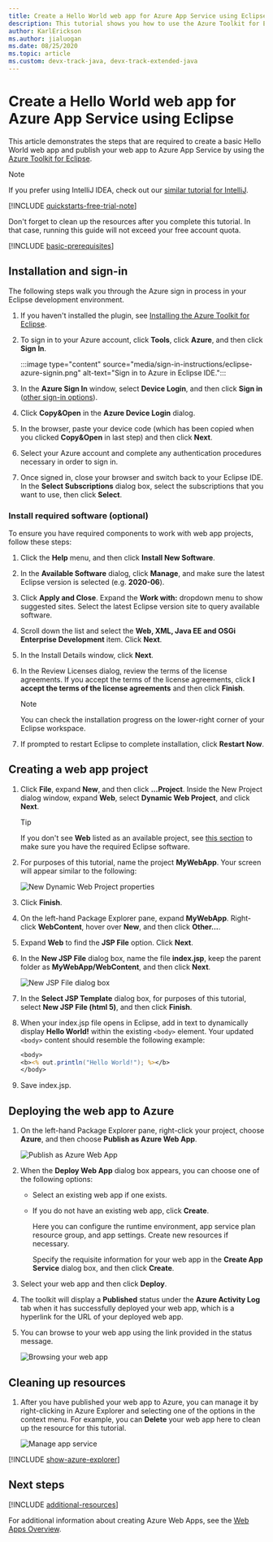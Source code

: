 ```yaml
---
title: Create a Hello World web app for Azure App Service using Eclipse
description: This tutorial shows you how to use the Azure Toolkit for Eclipse to create a Hello World Web App for Azure.
author: KarlErickson
ms.author: jialuogan
ms.date: 08/25/2020
ms.topic: article
ms.custom: devx-track-java, devx-track-extended-java
---
```


# Create a Hello World web app for Azure App Service using Eclipse

This article demonstrates the steps that are required to create a basic Hello World web app and publish your web app to Azure App Service by using the [Azure Toolkit for Eclipse](https://marketplace.eclipse.org/content/azure-toolkit-eclipse).

> [!NOTE]
>
> If you prefer using IntelliJ IDEA, check out our [similar tutorial for IntelliJ][intellij-hello-world].
>
> [!INCLUDE [quickstarts-free-trial-note](../../includes/quickstarts-free-trial-note.md)]
>
> Don't forget to clean up the resources after you complete this tutorial. In that case, running this guide will not exceed your free account quota.
>

[!INCLUDE [basic-prerequisites](includes/basic-prerequisites.md)]

## Installation and sign-in

The following steps walk you through the Azure sign in process in your Eclipse development environment.

1. If you haven't installed the plugin, see [Installing the Azure Toolkit for Eclipse](installation.md).

1. To sign in to your Azure account, click **Tools**, click **Azure**, and then click **Sign In**.

   :::image type="content" source="media/sign-in-instructions/eclipse-azure-signin.png" alt-text="Sign in to Azure in Eclipse IDE.":::

1. In the **Azure Sign In** window, select **Device Login**, and then click **Sign in** ([other sign-in options](sign-in-instructions.md)).

1. Click **Copy&Open** in the **Azure Device Login** dialog.

1. In the browser, paste your device code (which has been copied when you clicked **Copy&Open** in last step) and then click **Next**.

1. Select your Azure account and complete any authentication procedures necessary in order to sign in.

1. Once signed in, close your browser and switch back to your Eclipse IDE. In the **Select Subscriptions** dialog box, select the subscriptions that you want to use, then click **Select**.

### Install required software (optional)

To ensure you have required components to work with web app projects, follow these steps:

1. Click the **Help** menu, and then click **Install New Software**.

1. In the **Available Software** dialog, click **Manage**, and make sure the latest Eclipse version is selected (e.g. **2020-06**).

1. Click **Apply and Close**. Expand the **Work with:** dropdown menu to show suggested sites. Select the latest Eclipse version site to query available software.

1. Scroll down the list and select the **Web, XML, Java EE and OSGi Enterprise Development** item. Click **Next**.

1. In the Install Details window, click **Next**.

1. In the Review Licenses dialog, review the terms of the license agreements. If you accept the terms of the license agreements, click **I accept the terms of the license agreements** and then click **Finish**. 

   > [!NOTE]
   > You can check the installation progress on the lower-right corner of your Eclipse workspace.

1. If prompted to restart Eclipse to complete installation, click **Restart Now**.

## Creating a web app project

1. Click **File**, expand **New**, and then click **...Project**. Inside the New Project dialog window, expand **Web**, select **Dynamic Web Project**, and click **Next**.

   > [!TIP]
   > If you don't see **Web** listed as an available project, see [this section](#install-required-software-optional) to make sure you have the required Eclipse software.

1. For purposes of this tutorial, name the project **MyWebApp**. Your screen will appear similar to the following:
   
   ![New Dynamic Web Project properties][dynamic-web-project-properties]

1. Click **Finish**.

1. On the left-hand Package Explorer pane, expand **MyWebApp**. Right-click **WebContent**, hover over **New**, and then click **Other...**.

1. Expand **Web** to find the **JSP File** option. Click **Next**.

1. In the **New JSP File** dialog box, name the file **index.jsp**, keep the parent folder as **MyWebApp/WebContent**, and then click **Next**.

   ![New JSP File dialog box][new-jsp-file-dialog]

1. In the **Select JSP Template** dialog box, for purposes of this tutorial, select **New JSP File (html 5)**, and then click **Finish**.

1. When your index.jsp file opens in Eclipse, add in text to dynamically display **Hello World!** within the existing `<body>` element. Your updated `<body>` content should resemble the following example:
   
   ```jsp
   <body>
   <b><% out.println("Hello World!"); %></b>
   </body>
   ```
1. Save index.jsp.

## Deploying the web app to Azure

1. On the left-hand Package Explorer pane, right-click your project, choose **Azure**, and then choose **Publish as Azure Web App**.
   
   ![Publish as Azure Web App][publish-as-azure-web-app]

1. When the **Deploy Web App** dialog box appears, you can choose one of the following options:

   * Select an existing web app if one exists.

   * If you do not have an existing web app, click **Create**.

      Here you can configure the runtime environment, app service plan resource group, and app settings. Create new resources if necessary.

      Specify the requisite information for your web app in the **Create App Service** dialog box, and then click **Create**.

1. Select your web app and then click **Deploy**.

1. The toolkit will display a **Published** status under the **Azure Activity Log** tab when it has successfully deployed your web app, which is a hyperlink for the URL of your deployed web app.

1. You can browse to your web app using the link provided in the status message.

   ![Browsing your web app][browse-web-app]

## Cleaning up resources

1. After you have published your web app to Azure, you can manage it by right-clicking in Azure Explorer and selecting one of the options in the context menu. For example, you can **Delete** your web app here to clean up the resource for this tutorial.

   ![Manage app service][manage-app-service]

[!INCLUDE [show-azure-explorer](includes/show-azure-explorer.md)]

## Next steps

[!INCLUDE [additional-resources](includes/additional-resources.md)]

For additional information about creating Azure Web Apps, see the [Web Apps Overview].

<!-- URL List -->

[Azure Toolkit for Eclipse]: /azure/developer/java/tookit-for-eclipse
[Azure Toolkit for IntelliJ]: ../toolkit-for-intellij
[intellij-hello-world]: ../toolkit-for-intellij/create-hello-world-web-app.md
[Web Apps Overview]: /azure/app-service/app-service-web-overview
[Apache Tomcat]: http://tomcat.apache.org/
[Jetty]: http://www.eclipse.org/jetty/

<!-- IMG List -->

[browse-web-app]: media/create-hello-world-web-app/browse-web-app.png
[dynamic-web-project-properties]: media/create-hello-world-web-app/dynamic-web-project-properties.png
[new-jsp-file-dialog]: media/create-hello-world-web-app/new-jsp-file-dialog.png
[publish-as-azure-web-app]: media/create-hello-world-web-app/publish-as-azure-web-app.png
[publish-status]: media/create-hello-world-web-app/publish-status.png
[manage-app-service]: media/create-hello-world-web-app/manage-app-service.png
